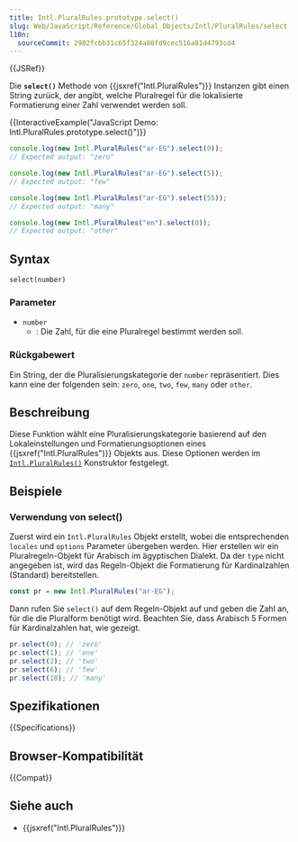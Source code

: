 ```yaml
---
title: Intl.PluralRules.prototype.select()
slug: Web/JavaScript/Reference/Global_Objects/Intl/PluralRules/select
l10n:
  sourceCommit: 2982fcbb31c65f324a80fd9cec516a81d4793cd4
---
```


{{JSRef}}

Die **`select()`** Methode von {{jsxref("Intl.PluralRules")}} Instanzen gibt einen String zurück, der angibt, welche Pluralregel für die lokalisierte Formatierung einer Zahl verwendet werden soll.

{{InteractiveExample("JavaScript Demo: Intl.PluralRules.prototype.select()")}}

```js interactive-example
console.log(new Intl.PluralRules("ar-EG").select(0));
// Expected output: "zero"

console.log(new Intl.PluralRules("ar-EG").select(5));
// Expected output: "few"

console.log(new Intl.PluralRules("ar-EG").select(55));
// Expected output: "many"

console.log(new Intl.PluralRules("en").select(0));
// Expected output: "other"
```

## Syntax

```js-nolint
select(number)
```

### Parameter

- `number`
  - : Die Zahl, für die eine Pluralregel bestimmt werden soll.

### Rückgabewert

Ein String, der die Pluralisierungskategorie der `number` repräsentiert.
Dies kann eine der folgenden sein: `zero`, `one`, `two`, `few`, `many` oder `other`.

## Beschreibung

Diese Funktion wählt eine Pluralisierungskategorie basierend auf den Lokaleinstellungen und Formatierungsoptionen eines {{jsxref("Intl.PluralRules")}} Objekts aus.
Diese Optionen werden im [`Intl.PluralRules()`](/de/docs/Web/JavaScript/Reference/Global_Objects/Intl/PluralRules/PluralRules) Konstruktor festgelegt.

## Beispiele

### Verwendung von select()

Zuerst wird ein `Intl.PluralRules` Objekt erstellt, wobei die entsprechenden `locales` und `options` Parameter übergeben werden.
Hier erstellen wir ein Pluralregeln-Objekt für Arabisch im ägyptischen Dialekt.
Da der `type` nicht angegeben ist, wird das Regeln-Objekt die Formatierung für Kardinalzahlen (Standard) bereitstellen.

```js
const pr = new Intl.PluralRules("ar-EG");
```

Dann rufen Sie `select()` auf dem Regeln-Objekt auf und geben die Zahl an, für die die Pluralform benötigt wird.
Beachten Sie, dass Arabisch 5 Formen für Kardinalzahlen hat, wie gezeigt.

```js
pr.select(0); // 'zero'
pr.select(1); // 'one'
pr.select(2); // 'two'
pr.select(6); // 'few'
pr.select(18); // 'many'
```

## Spezifikationen

{{Specifications}}

## Browser-Kompatibilität

{{Compat}}

## Siehe auch

- {{jsxref("Intl.PluralRules")}}
